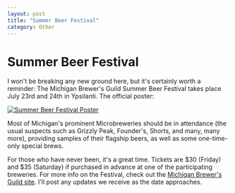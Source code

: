 ```yaml
---
layout: post
title: "Summer Beer Festival"
category: Other
---
```


Summer Beer Festival
====================

I won't be breaking any new ground here, but it's certainly worth a reminder: The Michigan Brewer's Guild Summer Beer Festival takes place July 23rd and 24th in Ypsilanti. The official poster:

[![Summer Beer Festival Poster](http://www.panel-creations.com/varsity_brew/wp-content/uploads/2010/06/summerbeer-239x300.jpg "Summer Beer Festival Poster")](http://www.panel-creations.com/varsity_brew/wp-content/uploads/2010/06/summerbeer.jpg)

Most of Michigan's prominent Microbreweries should be in attendance (the usual suspects such as Grizzly Peak, Founder's, Shorts, and many, many more), providing samples of their flagship beers, as well as some one-time-only special brews.

For those who have never been, it's a great time. Tickets are $30 (Friday) and $35 (Saturday) if purchased in advance at one of the participating breweries. For more info on the Festival, check out the [Michigan Brewer's Guild site](http://www.michiganbrewersguild.org/events.asp). I'll post any updates we receive as the date approaches.